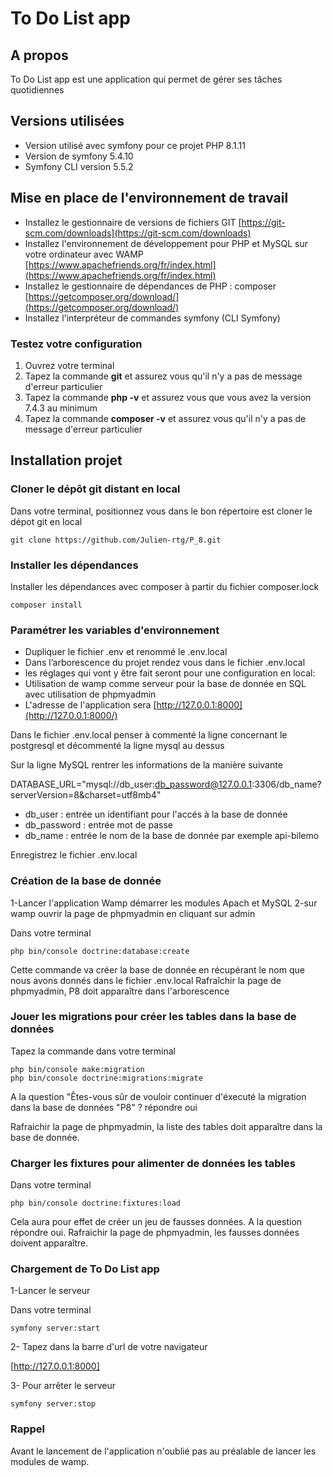 # To Do List app

## A propos

To Do List app est une application qui permet de gérer ses tâches quotidiennes

## Versions utilisées

- Version utilisé avec symfony pour ce projet PHP 8.1.11
- Version de symfony 5.4.10
- Symfony CLI version 5.5.2

## Mise en place de l'environnement de travail

- Installez le gestionnaire de versions de fichiers GIT [https://git-scm.com/downloads](https://git-scm.com/downloads)
- Installez l'environnement de développement pour PHP et MySQL sur votre ordinateur avec WAMP [https://www.apachefriends.org/fr/index.html](https://www.apachefriends.org/fr/index.html)
- Installez le gestionnaire de dépendances de PHP : composer [https://getcomposer.org/download/](https://getcomposer.org/download/)
- Installez l'interpréteur de commandes symfony (CLI Symfony)

### Testez votre configuration

1. Ouvrez	votre terminal
2. Tapez	la commande **git** et	assurez vous qu'il n'y a pas de message d'erreur particulier
3. Tapez	la commande **php	-v** et	assurez vous que vous avez la version 7.4.3 au minimum
4. Tapez	la commande **composer -v** et assurez vous qu'il n'y a pas de message d'erreur particulier

## Installation projet

### Cloner le dépôt git distant en local

Dans votre terminal, positionnez vous dans le bon répertoire est cloner le dépot git en local

```
git clone https://github.com/Julien-rtg/P_8.git
```

### Installer les dépendances

Installer les dépendances avec composer à partir du fichier composer.lock

```
composer install
```

### Paramétrer les variables d'environnement

- Dupliquer le fichier .env et renommé le .env.local
- Dans l’arborescence du projet rendez vous dans le fichier .env.local
- les réglages qui vont y être fait seront pour une configuration en local:
- Utilisation de wamp comme serveur pour la base de donnée en SQL avec utilisation de phpmyadmin
- L'adresse de l'application sera [http://127.0.0.1:8000](http://127.0.0.1:8000/)

Dans le fichier .env.local penser à commenté la ligne concernant le postgresql et décommenté la ligne mysql au dessus

Sur la ligne MySQL rentrer les informations de la manière suivante

DATABASE_URL="mysql://db_user:db_password@127.0.0.1:3306/db_name?serverVersion=8&charset=utf8mb4"

- db_user : entrée un identifiant pour l'accés à la base de donnée
- db_password : entrée mot de passe
- db_name : entrée le nom de la base de donnée par exemple api-bilemo

Enregistrez le fichier .env.local

### Création de la base de donnée

1-Lancer l'application Wamp démarrer les modules Apach et MySQL
2-sur wamp ouvrir la page de phpmyadmin en cliquant sur admin

Dans votre terminal

```
php bin/console doctrine:database:create
```

Cette commande va créer la base de donnée en récupérant le nom que nous avons donnés dans le fichier .env.local
Rafraîchir la page de phpmyadmin, P8 doit apparaître dans l'arborescence

### Jouer les migrations pour créer les tables dans la base de données

Tapez la commande dans votre terminal

```
php bin/console make:migration
php bin/console doctrine:migrations:migrate
```

A la question "Êtes-vous sûr de vouloir continuer d'éxecuté la migration dans la base de données "P8" ? répondre oui

Rafraichir la page de phpmyadmin, la liste des tables doit apparaître dans la base de donnée.

### Charger les fixtures pour alimenter de données les tables

Dans votre terminal

```
php bin/console doctrine:fixtures:load 
```

Cela aura pour effet de créer un jeu de fausses données.
A la question répondre oui.
Rafraichir la page de phpmyadmin, les fausses données doivent apparaître.


### Chargement de To Do List app

1-Lancer le serveur

Dans votre terminal

```
symfony server:start
```

2- Tapez dans la barre d'url de votre navigateur

[http://127.0.0.1:8000]


3- Pour arrêter le serveur

```
symfony server:stop
```

### Rappel

Avant le lancement de l'application n'oublié pas au préalable de lancer les modules de wamp.
